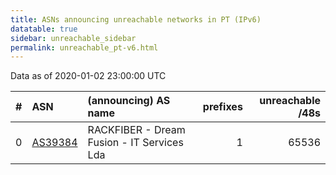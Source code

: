 ```yaml
---
title: ASNs announcing unreachable networks in PT (IPv6)
datatable: true
sidebar: unreachable_sidebar
permalink: unreachable_pt-v6.html
---
```


Data as of 2020-01-02 23:00:00 UTC


<div class="datatable-begin"></div>

|   # | ASN                                    | (announcing) AS name                       |   prefixes |   unreachable /48s |
|----:|:---------------------------------------|:-------------------------------------------|-----------:|-------------------:|
|   0 | [AS39384](unreachable_AS39384-v6.html) | RACKFIBER - Dream Fusion - IT Services Lda |          1 |              65536 |

<div class="datatable-end"></div>